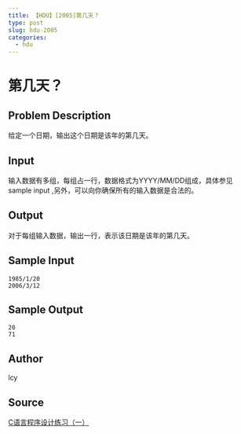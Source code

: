 ```yaml
---
title: 【HDU】[2005]第几天？
type: post
slug: hdu-2005
categories:
  - hdu
---
```


# 第几天？

## Problem Description

给定一个日期，输出这个日期是该年的第几天。

## Input

输入数据有多组，每组占一行，数据格式为YYYY/MM/DD组成，具体参见sample input ,另外，可以向你确保所有的输入数据是合法的。

## Output

对于每组输入数据，输出一行，表示该日期是该年的第几天。

## Sample Input

```
1985/1/20
2006/3/12

```

## Sample Output

```
20
71

```

## Author

lcy

## Source

[C语言程序设计练习（一）](https://acm.hdu.edu.cn//search.php?field=problem&key=C%D3%EF%D1%D4%B3%CC%D0%F2%C9%E8%BC%C6%C1%B7%CF%B0%A3%A8%D2%BB%A3%A9&source=1&searchmode=source)
